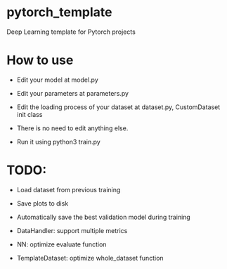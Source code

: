 # pytorch_template

Deep Learning template for Pytorch projects

# How to use

- Edit your model at model.py

- Edit your parameters at parameters.py

- Edit the loading process of your dataset at dataset.py, CustomDataset init class

- There is no need to edit anything else.

- Run it using python3 train.py

# TODO:

- Load dataset from previous training

- Save plots to disk

- Automatically save the best validation model during training

- DataHandler: support multiple metrics

- NN: optimize evaluate function

- TemplateDataset: optimize whole_dataset function
